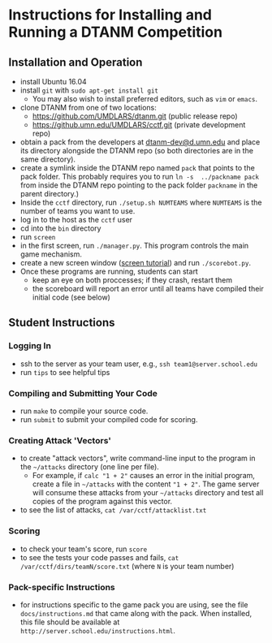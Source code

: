 # Instructions for Installing and Running a DTANM Competition

## Installation and Operation

* install Ubuntu 16.04
* install `git` with `sudo apt-get install git`
  * You may also wish to install preferred editors, such as `vim` or `emacs`.
* clone DTANM from one of two locations:
  * https://github.com/UMDLARS/dtanm.git (public release repo)
  * https://github.umn.edu/UMDLARS/cctf.git (private development repo)
* obtain a pack from the developers at <dtanm-dev@d.umn.edu> and place its directory alongside the DTANM repo (so both directories are in the same directory).
* create a symlink inside the DTANM repo named `pack` that points to the pack folder. This probably requires you to run `ln -s  ../packname pack` from inside the DTANM repo pointing to the pack folder `packname` in the parent directory.)
* Inside the `cctf` directory, run `./setup.sh NUMTEAMS` where `NUMTEAMS` is the number of teams you want to use.
* log in to the host as the `cctf` user
* cd into the `bin` directory
* run `screen`
* in the first screen, run `./manager.py`. This program controls the main game mechanism.
* create a new screen window ([screen tutorial](https://linode.com/docs/networking/ssh/using-gnu-screen-to-manage-persistent-terminal-sessions/)) and run `./scorebot.py`.
* Once these programs are running, students can start
  * keep an eye on both proccesses; if they crash, restart them
  * the scoreboard will report an error until all teams have compiled their initial code (see below)

## Student Instructions
### Logging In

* ssh to the server as your team user, e.g., `ssh team1@server.school.edu`
* run `tips` to see helpful tips

### Compiling and Submitting Your Code
* run `make` to compile your source code.
* run `submit` to submit your compiled code for scoring.

### Creating Attack 'Vectors'
* to create "attack vectors", write command-line input to the program in the `~/attacks` directory (one line per file).
  * For example, if `calc "1 + 2"` causes an error in the initial program, create a file in `~/attacks` with the content `"1 + 2"`. The game server will consume these attacks from your `~/attacks` directory and test all copies of the program against this vector.
 * to see the list of attacks, `cat /var/cctf/attacklist.txt`

### Scoring
* to check your team's score, run `score`
* to see the tests your code passes and fails, `cat /var/cctf/dirs/teamN/score.txt` (where `N` is your team number)

### Pack-specific Instructions
* for instructions specific to the game pack you are using, see the file `docs/instructions.md` that came along with the pack. When installed, this file should be available at `http://server.school.edu/instructions.html`.
